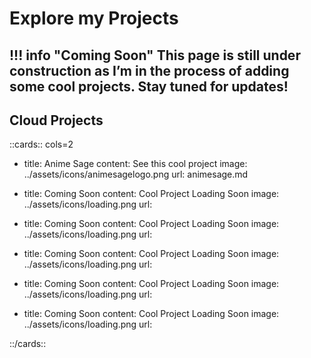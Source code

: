 # Explore my Projects

!!! info "Coming Soon"
    This page is still under construction as I’m in the process of adding some cool projects. Stay tuned for updates!
---
## Cloud Projects

::cards:: cols=2

- title: Anime Sage
  content: See this cool project
  image: ../assets/icons/animesagelogo.png
  url: animesage.md

- title: Coming Soon
  content: Cool Project Loading Soon
  image: ../assets/icons/loading.png
  url: 

- title: Coming Soon
  content: Cool Project Loading Soon
  image: ../assets/icons/loading.png
  url: 

- title: Coming Soon
  content: Cool Project Loading Soon
  image: ../assets/icons/loading.png
  url: 

- title: Coming Soon
  content: Cool Project Loading Soon
  image: ../assets/icons/loading.png
  url: 
  
- title: Coming Soon
  content: Cool Project Loading Soon
  image: ../assets/icons/loading.png
  url: 
  
::/cards::